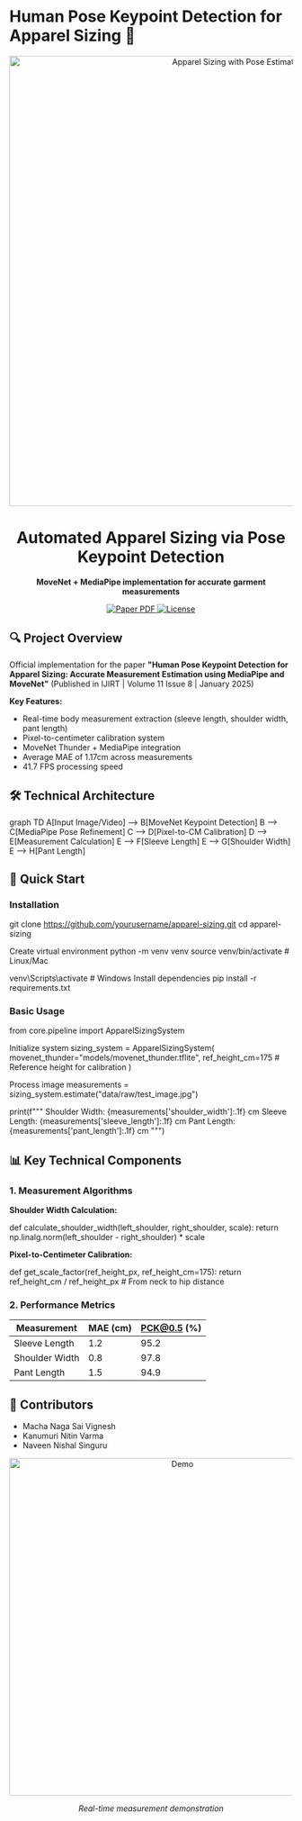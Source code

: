 # Human Pose Keypoint Detection for Apparel Sizing 👕

<div align="center">
  <img src="figures/header.png" alt="Apparel Sizing with Pose Estimation" width="800">
  
  <h1>Automated Apparel Sizing via Pose Keypoint Detection</h1>
  
  <p>
    <strong>MoveNet + MediaPipe implementation for accurate garment measurements</strong>
  </p>

  <p>
    <a href="paper/IJIRT172021_PAPER.pdf" target="https://ijirt.org/publishedpaper/IJIRT172021_PAPER.pdf">
      <img alt="Paper PDF" src="https://img.shields.io/badge/Paper-PDF-blue">
    </a>
    <a href="LICENSE">
      <img alt="License" src="https://img.shields.io/badge/License-MIT-green.svg">
    </a>
  </p>
</div>

## 🔍 Project Overview

Official implementation for the paper **"Human Pose Keypoint Detection for Apparel Sizing: Accurate Measurement Estimation using MediaPipe and MoveNet"** (Published in IJIRT | Volume 11 Issue 8 | January 2025)

**Key Features:**
- Real-time body measurement extraction (sleeve length, shoulder width, pant length)
- Pixel-to-centimeter calibration system
- MoveNet Thunder + MediaPipe integration
- Average MAE of 1.17cm across measurements
- 41.7 FPS processing speed

## 🛠️ Technical Architecture

graph TD
A[Input Image/Video] --> B[MoveNet Keypoint Detection]
B --> C[MediaPipe Pose Refinement]
C --> D[Pixel-to-CM Calibration]
D --> E[Measurement Calculation]
E --> F[Sleeve Length]
E --> G[Shoulder Width]
E --> H[Pant Length]

## 🚀 Quick Start

### Installation

git clone https://github.com/yourusername/apparel-sizing.git
cd apparel-sizing

Create virtual environment
python -m venv venv
source venv/bin/activate # Linux/Mac

venv\Scripts\activate # Windows
Install dependencies
pip install -r requirements.txt



### Basic Usage
from core.pipeline import ApparelSizingSystem

Initialize system
sizing_system = ApparelSizingSystem(
movenet_thunder="models/movenet_thunder.tflite",
ref_height_cm=175 # Reference height for calibration
)

Process image
measurements = sizing_system.estimate("data/raw/test_image.jpg")

print(f"""
Shoulder Width: {measurements['shoulder_width']:.1f} cm
Sleeve Length: {measurements['sleeve_length']:.1f} cm
Pant Length: {measurements['pant_length']:.1f} cm
""")


## 📊 Key Technical Components

### 1. Measurement Algorithms
**Shoulder Width Calculation:**

def calculate_shoulder_width(left_shoulder, right_shoulder, scale):
return np.linalg.norm(left_shoulder - right_shoulder) * scale


**Pixel-to-Centimeter Calibration:**

def get_scale_factor(ref_height_px, ref_height_cm=175):
return ref_height_cm / ref_height_px # From neck to hip distance



### 2. Performance Metrics
| Measurement       | MAE (cm) | PCK@0.5 (%) |
|--------------------|----------|-------------|
| Sleeve Length      | 1.2      | 95.2        |
| Shoulder Width     | 0.8      | 97.8        |
| Pant Length        | 1.5      | 94.9        |

## 🤝 Contributors
- Macha Naga Sai Vignesh
- Kanumuri Nitin Varma
- Naveen Nishal Singuru

<div align="center">
  <img src="figures/measurement_demo.gif" alt="Demo" width="600">
  <p><em>Real-time measurement demonstration</em></p>
</div>
